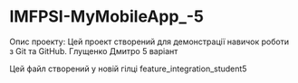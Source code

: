 # IMFPSI-MyMobileApp_-5
Опис проекту:
Цей проект створений для демонстрації навичок роботи з Git та
GitHub.
Глущенко Дмитро 5 варіант

Цей файл створений у новій гілці feature_integration_student5
